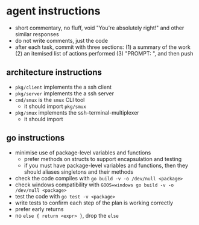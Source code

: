 # agent instructions

* short commentary, no fluff, void "You're absolutely right!" and other similar responses
* do not write comments, just the code
* after each task, commit with three sections: (1) a summary of the work (2) an itemised list of actions performed (3) "PROMPT: <user-prompt-verbatim>", and then push

## architecture instructions

* `pkg/client` implements the a ssh client
* `pkg/server` implements the a ssh server
* `cmd/smux` is the `smux` CLI tool
    * it should import `pkg/smux`
* `pkg/smux` implements the ssh-terminal-multiplexer
    * it should import 

## go instructions

* minimise use of package-level variables and functions
    * prefer methods on structs to support encapsulation and testing
    * if you must have package-level variables and functions, then they should aliases singletons and their methods
* check the code compiles with `go build -v -o /dev/null <package>`
* check windows compatibility with `GOOS=windows go build -v -o /dev/null <package>`
* test the code with `go test -v <package>`
* write tests to confirm each step of the plan is working correctly
* prefer early returns
* no `else { return <expr> }`, drop the `else`